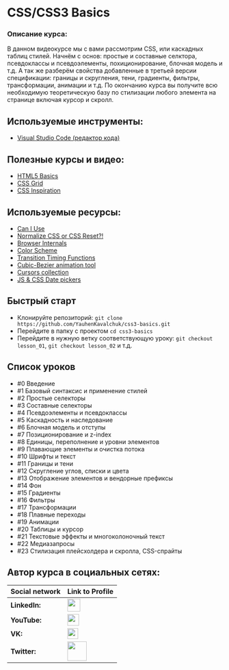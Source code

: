 # CSS/CSS3 Basics

### Описание курса:
В данном видеокурсе мы с вами рассмотрим CSS, или каскадных таблиц стилей. Начнём с основ: простые и составные селктора, псевдоклассы и псевдоэлементы, похиционирование, блочная модель и т.д. А так же разберём свойства добавленные в третьей версии спецификации: границы и скругления, тени, градиенты, фильтры, трансформации, анимации и т.д. По окончанию курса вы получите всю необходимую теоретическую базу по стилизации любого элемента на странице включая курсор и скролл.

## Используемые инструменты:
- [Visual Studio Code (редактор кода)](https://code.visualstudio.com)

## Полезные курсы и видео:
- [HTML5 Basics](https://www.youtube.com/playlist?list=PLNkWIWHIRwMFtHHg0amAgocYP-kZypbY7)
- [CSS Grid](https://www.youtube.com/playlist?list=PLNkWIWHIRwMHlq6yOP65F_rNH5wID1U21)
- [CSS Inspiration](https://www.youtube.com/playlist?list=PLNkWIWHIRwMEosiVP_3B-h4fE7CIfZ7pI)

## Используемые ресурсы:
- [Can I Use](https://caniuse.com)
- [Normalize CSS or CSS Reset?!](https://medium.com/@elad/normalize-css-or-css-reset-9d75175c5d1e)
- [Browser Internals](https://developers.google.com/web/updates/2012/04/Round-up-of-Web-Browser-Internals-Resources)
- [Color Scheme](https://colorscheme.ru/html-colors.html)
- [Transition Timing Functions](https://codepen.io/YauhenKavalchuk/pen/wvGNLwe)
- [Cubic-Bezier animation tool](https://matthewlein.com/tools/ceaser)
- [Cursors collection](https://csscursor.info/)
- [JS & CSS Date pickers](https://www.cssscript.com/tag/date-picker/)

## Быстрый старт
- Клонируйте репозиторий: `git clone https://github.com/YauhenKavalchuk/css3-basics.git`
- Перейдите в папку с проектом `cd css3-basics`
- Перейдите в нужную ветку соответствующую уроку: `git checkout lesson_01`, `git checkout lesson_02` и т.д.

## Список уроков
- #0 Введение
- #1 Базовый синтаксис и применение стилей
- #2 Простые селекторы
- #3 Составные селекторы
- #4 Псевдоэлементы и псевдоклассы
- #5 Каскадность и наследование
- #6 Блочная модель и отступы
- #7 Позиционирование и z-index
- #8 Единицы, переполнение и уровни элементов
- #9 Плавающие элементы и очистка потока
- #10 Шрифты и текст
- #11 Границы и тени
- #12 Скругление углов, списки и цвета
- #13 Отображение элементов и вендорные префиксы
- #14 Фон
- #15 Градиенты
- #16 Фильтры
- #17 Трансформации
- #18 Плавные переходы
- #19 Анимации
- #20 Таблицы и курсор
- #21 Текстовые эффекты и многоколоночный текст
- #22 Медиазапросы
- #23 Стилизация плейсхолдера и скролла, CSS-спрайты

## Автор курса в социальных сетях:
Social network | Link to Profile
-----|-----
**LinkedIn:** | [<img src="https://upload.wikimedia.org/wikipedia/commons/thumb/e/e9/Linkedin_icon.svg/1200px-Linkedin_icon.svg.png" height="30" />](http://www.linkedin.com/in/YauhenKavalchuk)
**YouTube:** | [<img src="https://upload.wikimedia.org/wikipedia/commons/thumb/e/e1/Logo_of_YouTube_%282015-2017%29.svg/1280px-Logo_of_YouTube_%282015-2017%29.svg.png" height="27" />](https://youtube.com/c/YauhenKavalchuk)
**VK:** | [<img src="http://pngimg.com/uploads/vkontakte/vkontakte_PNG27.png" height="25" />](http://vk.com/YauhenKavalchuk)
**Twitter:** | [<img src="http://www.stickpng.com/assets/images/580b57fcd9996e24bc43c53e.png" height="45" />](https://twitter.com/YauhenKavalchuk)
